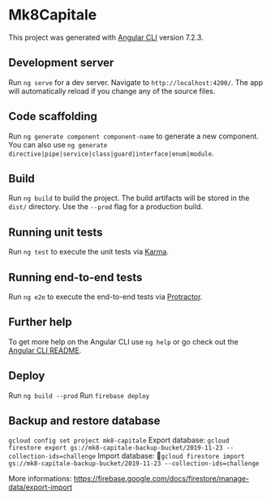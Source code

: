 # Mk8Capitale

This project was generated with [Angular CLI](https://github.com/angular/angular-cli) version 7.2.3.

## Development server

Run `ng serve` for a dev server. Navigate to `http://localhost:4200/`. The app will automatically reload if you change any of the source files.

## Code scaffolding

Run `ng generate component component-name` to generate a new component. You can also use `ng generate directive|pipe|service|class|guard|interface|enum|module`.

## Build

Run `ng build` to build the project. The build artifacts will be stored in the `dist/` directory. Use the `--prod` flag for a production build.

## Running unit tests

Run `ng test` to execute the unit tests via [Karma](https://karma-runner.github.io).

## Running end-to-end tests

Run `ng e2e` to execute the end-to-end tests via [Protractor](http://www.protractortest.org/).

## Further help

To get more help on the Angular CLI use `ng help` or go check out the [Angular CLI README](https://github.com/angular/angular-cli/blob/master/README.md).

## Deploy
Run `ng build --prod`
Run `firebase deploy`

## Backup and restore database
`gcloud config set project mk8-capitale`
Export database: `gcloud firestore export gs://mk8-capitale-backup-bucket/2019-11-23 --collection-ids=challenge`
Import database: `gcloud firestore import gs://mk8-capitale-backup-bucket/2019-11-23 --collection-ids=challenge`

More informations: https://firebase.google.com/docs/firestore/manage-data/export-import

